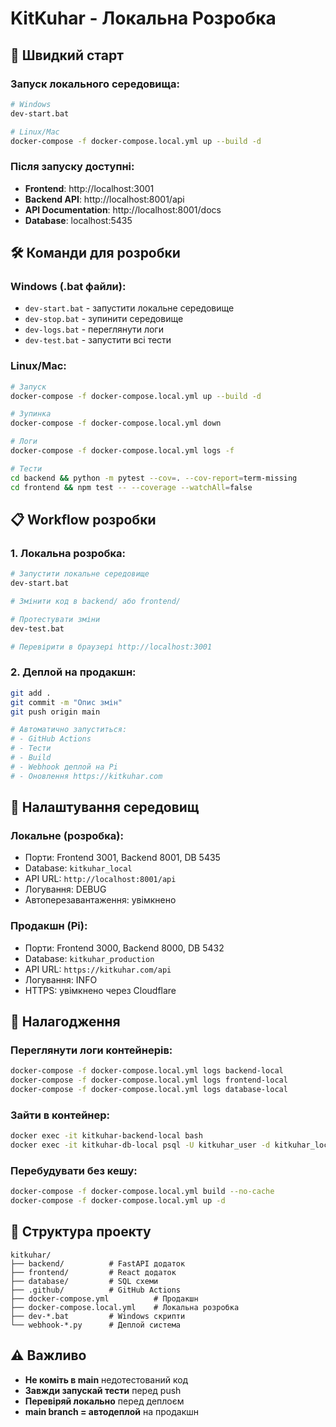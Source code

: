 # KitKuhar - Локальна Розробка

## 🚀 Швидкий старт

### Запуск локального середовища:
```bash
# Windows
dev-start.bat

# Linux/Mac
docker-compose -f docker-compose.local.yml up --build -d
```

### Після запуску доступні:
- **Frontend**: http://localhost:3001
- **Backend API**: http://localhost:8001/api  
- **API Documentation**: http://localhost:8001/docs
- **Database**: localhost:5435

## 🛠 Команди для розробки

### Windows (.bat файли):
- `dev-start.bat` - запустити локальне середовище
- `dev-stop.bat` - зупинити середовище
- `dev-logs.bat` - переглянути логи
- `dev-test.bat` - запустити всі тести

### Linux/Mac:
```bash
# Запуск
docker-compose -f docker-compose.local.yml up --build -d

# Зупинка  
docker-compose -f docker-compose.local.yml down

# Логи
docker-compose -f docker-compose.local.yml logs -f

# Тести
cd backend && python -m pytest --cov=. --cov-report=term-missing
cd frontend && npm test -- --coverage --watchAll=false
```

## 📋 Workflow розробки

### 1. Локальна розробка:
```bash
# Запустити локальне середовище
dev-start.bat

# Змінити код в backend/ або frontend/

# Протестувати зміни
dev-test.bat

# Перевірити в браузері http://localhost:3001
```

### 2. Деплой на продакшн:
```bash
git add .
git commit -m "Опис змін"
git push origin main

# Автоматично запуститься:
# - GitHub Actions
# - Тести  
# - Build
# - Webhook деплой на Pi
# - Оновлення https://kitkuhar.com
```

## 🔧 Налаштування середовищ

### Локальне (розробка):
- Порти: Frontend 3001, Backend 8001, DB 5435
- Database: `kitkuhar_local`
- API URL: `http://localhost:8001/api`
- Логування: DEBUG
- Автоперезавантаження: увімкнено

### Продакшн (Pi):
- Порти: Frontend 3000, Backend 8000, DB 5432
- Database: `kitkuhar_production`
- API URL: `https://kitkuhar.com/api`
- Логування: INFO
- HTTPS: увімкнено через Cloudflare

## 🐛 Налагодження

### Переглянути логи контейнерів:
```bash
docker-compose -f docker-compose.local.yml logs backend-local
docker-compose -f docker-compose.local.yml logs frontend-local
docker-compose -f docker-compose.local.yml logs database-local
```

### Зайти в контейнер:
```bash
docker exec -it kitkuhar-backend-local bash
docker exec -it kitkuhar-db-local psql -U kitkuhar_user -d kitkuhar_local
```

### Перебудувати без кешу:
```bash
docker-compose -f docker-compose.local.yml build --no-cache
docker-compose -f docker-compose.local.yml up -d
```

## 📁 Структура проекту

```
kitkuhar/
├── backend/          # FastAPI додаток
├── frontend/         # React додаток  
├── database/         # SQL схеми
├── .github/          # GitHub Actions
├── docker-compose.yml          # Продакшн
├── docker-compose.local.yml    # Локальна розробка
├── dev-*.bat         # Windows скрипти
└── webhook-*.py      # Деплой система
```

## ⚠️ Важливо

- **Не коміть в main** недотестований код
- **Завжди запускай тести** перед push
- **Перевіряй локально** перед деплоєм  
- **main branch = автодеплой** на продакшн
